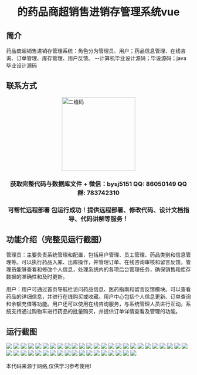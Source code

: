 <p><h1 align="center">的药品商超销售进销存管理系统vue</h1></p>

## 简介
药品商超销售进销存管理系统：角色分为管理员、用户；药品信息管理、在线咨询、订单管理、库存管理、用户反馈。    --计算机毕业设计源码；毕设源码；java毕业设计源码


## 联系方式
<img src="https://bs-1329754181.cos.ap-shanghai.myqcloud.com/wx.jpg" alt="二维码" style="display: block; margin: 0 auto;" width="200px">
<p><h3 align="center">获取完整代码与数据库文件 + 微信：bysj5151 QQ: 86050149 QQ群: 783742310</h3></p>
<p><h3 align="center">可帮忙远程部署 包运行成功！提供远程部署、修改代码、设计文档指导、代码讲解等服务！</h3></p>

## 功能介绍（完整见运行截图）
管理员：主要负责系统管理和配置，包括用户管理、员工管理、药品类别和信息管理等。可以执行药品入库、出库操作，并管理订单、在线咨询审核和留言反馈。管理员能够查看和修改个人信息，处理系统内的各项后台管理任务，确保销售和库存数据的准确性和及时更新。

用户：用户可通过首页导航栏访问药品信息、医药指南和留言反馈模块。可以查看药品的详细信息，并进行在线购买或收藏。用户中心包括个人信息更新、订单查询和余额充值等功能。用户还可以使用在线咨询服务，与系统管理人员进行互动。系统支持通过购物车进行药品的批量购买，并提供订单详情查看及管理的功能。


## 运行截图
![](https://bs-1329754181.cos.ap-shanghai.myqcloud.com/ssm/PharmaceuticalSupermarketSalesManagementSystem/img/001.jpg)
![](https://bs-1329754181.cos.ap-shanghai.myqcloud.com/ssm/PharmaceuticalSupermarketSalesManagementSystem/img/002.jpg)
![](https://bs-1329754181.cos.ap-shanghai.myqcloud.com/ssm/PharmaceuticalSupermarketSalesManagementSystem/img/003.jpg)
![](https://bs-1329754181.cos.ap-shanghai.myqcloud.com/ssm/PharmaceuticalSupermarketSalesManagementSystem/img/004.jpg)
![](https://bs-1329754181.cos.ap-shanghai.myqcloud.com/ssm/PharmaceuticalSupermarketSalesManagementSystem/img/005.jpg)
![](https://bs-1329754181.cos.ap-shanghai.myqcloud.com/ssm/PharmaceuticalSupermarketSalesManagementSystem/img/006.jpg)
![](https://bs-1329754181.cos.ap-shanghai.myqcloud.com/ssm/PharmaceuticalSupermarketSalesManagementSystem/img/007.jpg)
![](https://bs-1329754181.cos.ap-shanghai.myqcloud.com/ssm/PharmaceuticalSupermarketSalesManagementSystem/img/008.jpg)
![](https://bs-1329754181.cos.ap-shanghai.myqcloud.com/ssm/PharmaceuticalSupermarketSalesManagementSystem/img/009.jpg)
![](https://bs-1329754181.cos.ap-shanghai.myqcloud.com/ssm/PharmaceuticalSupermarketSalesManagementSystem/img/010.jpg)
![](https://bs-1329754181.cos.ap-shanghai.myqcloud.com/ssm/PharmaceuticalSupermarketSalesManagementSystem/img/011.jpg)
![](https://bs-1329754181.cos.ap-shanghai.myqcloud.com/ssm/PharmaceuticalSupermarketSalesManagementSystem/img/012.jpg)
![](https://bs-1329754181.cos.ap-shanghai.myqcloud.com/ssm/PharmaceuticalSupermarketSalesManagementSystem/img/013.jpg)
![](https://bs-1329754181.cos.ap-shanghai.myqcloud.com/ssm/PharmaceuticalSupermarketSalesManagementSystem/img/014.jpg)
![](https://bs-1329754181.cos.ap-shanghai.myqcloud.com/ssm/PharmaceuticalSupermarketSalesManagementSystem/img/015.jpg)
![](https://bs-1329754181.cos.ap-shanghai.myqcloud.com/ssm/PharmaceuticalSupermarketSalesManagementSystem/img/016.jpg)
![](https://bs-1329754181.cos.ap-shanghai.myqcloud.com/ssm/PharmaceuticalSupermarketSalesManagementSystem/img/017.jpg)
![](https://bs-1329754181.cos.ap-shanghai.myqcloud.com/ssm/PharmaceuticalSupermarketSalesManagementSystem/img/018.jpg)
![](https://bs-1329754181.cos.ap-shanghai.myqcloud.com/ssm/PharmaceuticalSupermarketSalesManagementSystem/img/019.jpg)
![](https://bs-1329754181.cos.ap-shanghai.myqcloud.com/ssm/PharmaceuticalSupermarketSalesManagementSystem/img/020.jpg)
![](https://bs-1329754181.cos.ap-shanghai.myqcloud.com/ssm/PharmaceuticalSupermarketSalesManagementSystem/img/021.jpg)
![](https://bs-1329754181.cos.ap-shanghai.myqcloud.com/ssm/PharmaceuticalSupermarketSalesManagementSystem/img/022.jpg)
![](https://bs-1329754181.cos.ap-shanghai.myqcloud.com/ssm/PharmaceuticalSupermarketSalesManagementSystem/img/023.jpg)
![](https://bs-1329754181.cos.ap-shanghai.myqcloud.com/ssm/PharmaceuticalSupermarketSalesManagementSystem/img/024.jpg)
![](https://bs-1329754181.cos.ap-shanghai.myqcloud.com/ssm/PharmaceuticalSupermarketSalesManagementSystem/img/025.jpg)
![](https://bs-1329754181.cos.ap-shanghai.myqcloud.com/ssm/PharmaceuticalSupermarketSalesManagementSystem/img/026.jpg)
![](https://bs-1329754181.cos.ap-shanghai.myqcloud.com/ssm/PharmaceuticalSupermarketSalesManagementSystem/img/027.jpg)
![](https://bs-1329754181.cos.ap-shanghai.myqcloud.com/ssm/PharmaceuticalSupermarketSalesManagementSystem/img/028.jpg)
![](https://bs-1329754181.cos.ap-shanghai.myqcloud.com/ssm/PharmaceuticalSupermarketSalesManagementSystem/img/029.jpg)
![](https://bs-1329754181.cos.ap-shanghai.myqcloud.com/ssm/PharmaceuticalSupermarketSalesManagementSystem/img/030.jpg)
![](https://bs-1329754181.cos.ap-shanghai.myqcloud.com/ssm/PharmaceuticalSupermarketSalesManagementSystem/img/031.jpg)
![](https://bs-1329754181.cos.ap-shanghai.myqcloud.com/ssm/PharmaceuticalSupermarketSalesManagementSystem/img/032.jpg)
![](https://bs-1329754181.cos.ap-shanghai.myqcloud.com/ssm/PharmaceuticalSupermarketSalesManagementSystem/img/033.jpg)
![](https://bs-1329754181.cos.ap-shanghai.myqcloud.com/ssm/PharmaceuticalSupermarketSalesManagementSystem/img/034.jpg)
![](https://bs-1329754181.cos.ap-shanghai.myqcloud.com/ssm/PharmaceuticalSupermarketSalesManagementSystem/img/035.jpg)
![](https://bs-1329754181.cos.ap-shanghai.myqcloud.com/ssm/PharmaceuticalSupermarketSalesManagementSystem/img/036.jpg)
![](https://bs-1329754181.cos.ap-shanghai.myqcloud.com/ssm/PharmaceuticalSupermarketSalesManagementSystem/img/037.jpg)
![](https://bs-1329754181.cos.ap-shanghai.myqcloud.com/ssm/PharmaceuticalSupermarketSalesManagementSystem/img/038.jpg)
![](https://bs-1329754181.cos.ap-shanghai.myqcloud.com/ssm/PharmaceuticalSupermarketSalesManagementSystem/img/039.jpg)
![](https://bs-1329754181.cos.ap-shanghai.myqcloud.com/ssm/PharmaceuticalSupermarketSalesManagementSystem/img/040.jpg)
![](https://bs-1329754181.cos.ap-shanghai.myqcloud.com/ssm/PharmaceuticalSupermarketSalesManagementSystem/img/041.jpg)
![](https://bs-1329754181.cos.ap-shanghai.myqcloud.com/ssm/PharmaceuticalSupermarketSalesManagementSystem/img/042.jpg)
![](https://bs-1329754181.cos.ap-shanghai.myqcloud.com/ssm/PharmaceuticalSupermarketSalesManagementSystem/img/043.jpg)

<p>本代码来源于网络,仅供学习参考使用!</p>
